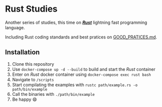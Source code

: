 # Rust Studies

Another series of studies, this time on ***[Rust][1]*** lightning fast programming language.

Including Rust coding standards and best pratices on [GOOD_PRATICES.md][2].

## Installation

1. Clone this repository
2. Use ```docker-compose up -d --build``` to build and start the *Rust* container
3. Enter on *Rust* docker container using ```docker-compose exec rust bash```
4. Navigate to ```/scripts```
5. Start compilating the examples with ```rustc path/example.rs -o path/bin/example```
6. Call the binaries with ```./path/bin/example```
7. Be happy :smile:


[1]: https://www.rust-lang.org/
[2]: https://github.com/gustapinto/rust-studies/blob/main/GOOD_PRATICES.md
